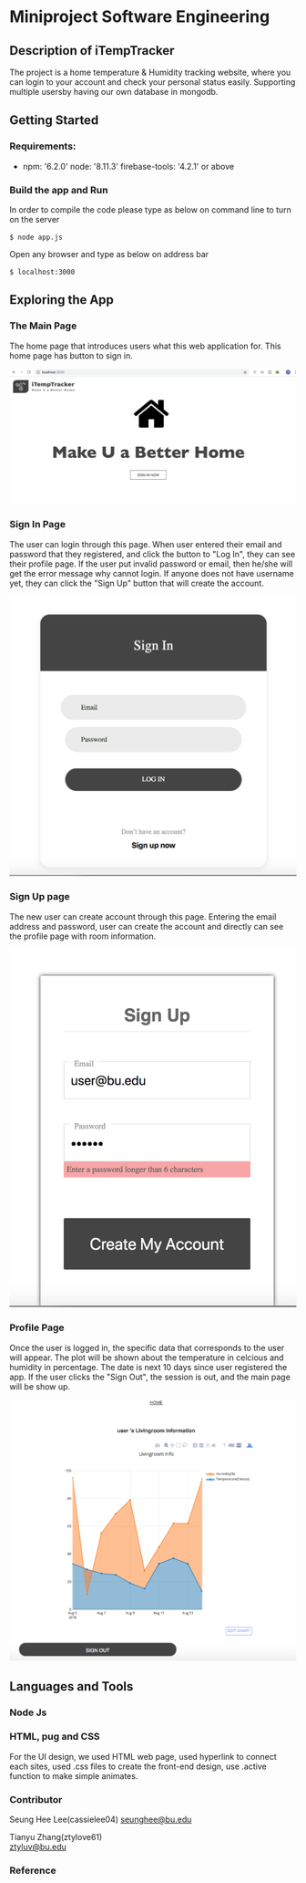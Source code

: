 # Miniproject Software Engineering

Description of iTempTracker 
--------------------------
The project is a home temperature & Humidity tracking website,
where you can login to your account and check your personal status easily.
Supporting multiple usersby having our own database in mongodb.      

Getting Started
-----------------
### Requirements: ###
 * npm: '6.2.0' node: '8.11.3' firebase-tools: '4.2.1' or above

### Build the app and Run

In order to compile the code please type as below on command line to turn on the server

    $ node app.js

Open any browser and type as below on address bar 
     
    $ localhost:3000 
    
Exploring the App
------------------
### The Main Page 
The home page that introduces users what this web application for.
This home page has button to sign in.

![Alt text](/files/img/homepage.png?raw=true "home")



### Sign In Page
The user can login through this page. When user entered their email and password that they registered, and click 
the button to "Log In", they can see their profile page. If the user put invalid password or email, then he/she will get the error message why cannot login. If anyone does not have username yet, they can click the "Sign Up"
button that will create the account.

![Alt text](/files/img/signin.png?raw=true "signin")


### Sign Up page
The new user can create account through this page. Entering the email address and password, user can create the account and directly can see the profile page with room information.  

![Alt text](/files/img/signup.png?raw=true "signin")


### Profile Page
Once the user is logged in, the specific data that corresponds to the user will appear. The plot will be shown about the temperature in celcious and humidity in percentage. The date is next 10 days since user registered the app. If the user clicks the "Sign Out", the session is out, and the main page will be show up.

![Alt text](/files/img/profile.png?raw=true "signin")





     
Languages and Tools 
-------------------

### Node Js 

### HTML, pug and CSS

For the UI design, we used HTML web page,
used hyperlink to connect each sites,
used .css files to create the front-end design,
use .active function to make simple animates.


### Contributor

Seung Hee Lee(cassielee04)
seunghee@bu.edu 

Tianyu Zhang(ztylove61)             
ztyluv@bu.edu     

### Reference
